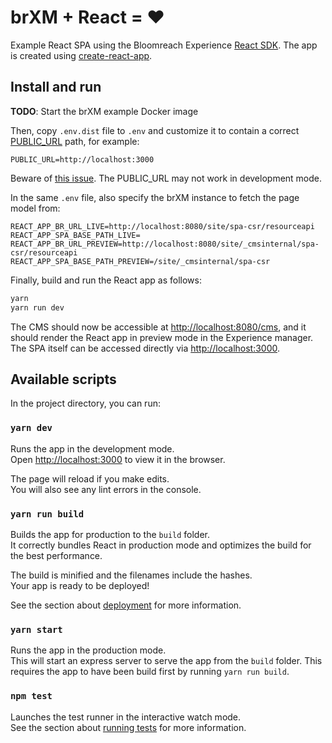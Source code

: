 # brXM + React = ♥️

Example React SPA using the Bloomreach Experience [React SDK](https://www.npmjs.com/package/@bloomreach/react-sdk).
The app is created using [create-react-app](https://github.com/facebook/create-react-app).

## Install and run

__TODO__: Start the brXM example Docker image

Then, copy `.env.dist` file to `.env` and customize it to contain a correct [PUBLIC_URL](https://create-react-app.dev/docs/using-the-public-folder) path, for example:
```
PUBLIC_URL=http://localhost:3000
```

Beware of [this issue](https://github.com/facebook/create-react-app/pull/7259). The PUBLIC_URL may not work in development mode.

In the same `.env` file, also specify the brXM instance to fetch the page model from:
```
REACT_APP_BR_URL_LIVE=http://localhost:8080/site/spa-csr/resourceapi
REACT_APP_SPA_BASE_PATH_LIVE=
REACT_APP_BR_URL_PREVIEW=http://localhost:8080/site/_cmsinternal/spa-csr/resourceapi
REACT_APP_SPA_BASE_PATH_PREVIEW=/site/_cmsinternal/spa-csr
```

Finally, build and run the React app as follows:

```bash
yarn
yarn run dev
```

The CMS should now be accessible at <http://localhost:8080/cms>, and it should render the React app in preview mode in the Experience manager.
The SPA itself can be accessed directly via <http://localhost:3000>.

## Available scripts

In the project directory, you can run:

### `yarn dev`

Runs the app in the development mode.<br>
Open <http://localhost:3000> to view it in the browser.

The page will reload if you make edits.<br>
You will also see any lint errors in the console.

### `yarn run build`

Builds the app for production to the `build` folder.<br>
It correctly bundles React in production mode and optimizes the build for the best performance.

The build is minified and the filenames include the hashes.<br>
Your app is ready to be deployed!

See the section about [deployment](https://facebook.github.io/create-react-app/docs/deployment) for more information.

### `yarn start`

Runs the app in the production mode.<br> This will start an express server to
serve the app from the `build` folder. This requires the app to have been build
first by running `yarn run build`.

### `npm test`

Launches the test runner in the interactive watch mode.<br>
See the section about [running tests](https://facebook.github.io/create-react-app/docs/running-tests) for more information.
